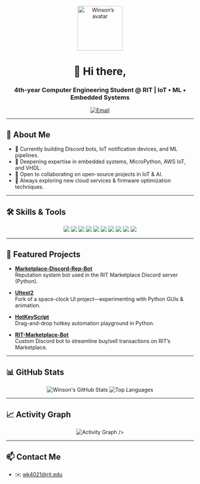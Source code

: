<p align="center">
  <img src="https://github.com/Wk4021.png" alt="Winson’s avatar" width="120" />
</p>

<h1 align="center">👋 Hi there,</h1>
<h3 align="center">4th-year Computer Engineering Student @ RIT | IoT • ML • Embedded Systems</h3>

<p align="center">
  <a href="mailto:wk4021@rit.edu">
    <img src="https://img.shields.io/badge/Email-wk4021%40rit.edu-blue?style=flat-square&logo=gmail" alt="Email">
  </a>
</p>

---

## 🚀 About Me
- 🔭 Currently building Discord bots, IoT notification devices, and ML pipelines.  
- 🌱 Deepening expertise in embedded systems, MicroPython, AWS IoT, and VHDL.  
- 👯 Open to collaborating on open-source projects in IoT & AI.  
- 🤔 Always exploring new cloud services & firmware optimization techniques.

---

## 🛠️ Skills & Tools

<p align="center">
  <img src="https://img.shields.io/badge/Python-3776AB?style=for-the-badge&logo=python&logoColor=white" />
  <img src="https://img.shields.io/badge/C++-00599C?style=for-the-badge&logo=c%2B%2B&logoColor=white" />
  <img src="https://img.shields.io/badge/MicroPython-2E8B57?style=for-the-badge&logo=micropython&logoColor=white" />
  <img src="https://img.shields.io/badge/VHDL-4B0082?style=for-the-badge&logo=vhdl&logoColor=white" />
  <img src="https://img.shields.io/badge/AWS-232F3E?style=for-the-badge&logo=amazonaws&logoColor=white" />
  <img src="https://img.shields.io/badge/Azure-0078D4?style=for-the-badge&logo=microsoftazure&logoColor=white" />
  <img src="https://img.shields.io/badge/MongoDB-47A248?style=for-the-badge&logo=mongodb&logoColor=white" />
  <img src="https://img.shields.io/badge/LaTeX-008080?style=for-the-badge&logo=latex&logoColor=white" />
  <img src="https://img.shields.io/badge/Linux-FCC624?style=for-the-badge&logo=linux&logoColor=black" />
  <img src="https://img.shields.io/badge/Raspberry_Pi-C51A4A?style=for-the-badge&logo=raspberry-pi&logoColor=white" />
</p>

---

## 💼 Featured Projects

- [**Marketplace-Discord-Rep-Bot**](https://github.com/Wk4021/Marketplace-Discord-Rep-Bot)  
  Reputation system bot used in the RIT Marketplace Discord server (Python).

- [**UItest2**](https://github.com/Wk4021/UItest2)  
  Fork of a space-clock UI project—experimenting with Python GUIs & animation.

- [**HotKeyScript**](https://github.com/Wk4021/HotKeyScript)  
  Drag-and-drop hotkey automation playground in Python.

- [**RIT-Marketplace-Bot**](https://github.com/Wk4021/RIT-Marketplace-Bot)  
  Custom Discord bot to streamline buy/sell transactions on RIT’s Marketplace.

---

## 📊 GitHub Stats

<p align="center">
  <!-- GitHub Readme Stats -->
  <img src="https://github-readme-stats.vercel.app/api?username=Wk4021&show_icons=true&theme=dark&hide_border=true" alt="Winson's GitHub Stats" />
  <img src="https://github-readme-stats.vercel.app/api/top-langs/?username=Wk4021&layout=compact&theme=dark&hide_border=true" alt="Top Languages" />
</p>

---

## 📈 Activity Graph

<p align="center">
  <!-- Activity graph (use one of the two URLs below) -->
  <img
    src="https://github-readme-activity-graph.vercel.app/graph?username=Wk4021&theme=react-dark&area=true&hide_border=true" alt="Activity Graph" />
  />
</p>

---

## 📫 Contact Me

- ✉️ wk4021@rit.edu

<!--
**Wk4021/Wk4021** is a ✨ _special_ ✨ repository because its `README.md`  
appears on your GitHub profile. Feel free to customize further!
-->
